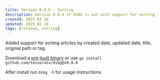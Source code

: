 ```yaml
---
title: Version 0.0.6 - Sorting
description: Version 0.0.6 of DSBG is out with support for sorting
created: 2025 02 10
updated: 2025 02 10
tags: [release, sorting]
---
```


Added support for sorting articles by created date, updated date, title, original path or tag.

Download a [pre-built binary](https://github.com/tesserato/dsbg/releases) or use `go install github.com/tesserato/dsbg@v0.0.6`

After install run `dsbg -h` for usage instructions.
